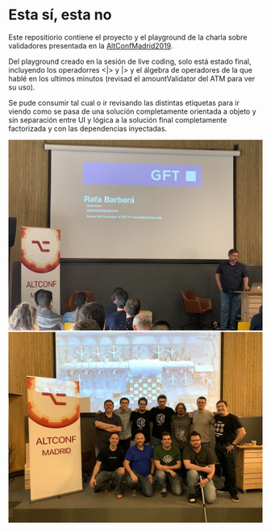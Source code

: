 # Esta sí, esta no

Este repositiorio contiene el proyecto y el playground de la charla sobre validadores presentada en la [AltConfMadrid2019](http://madrid.altconf.com).

Del playground creado en la sesión de live coding, solo está estado final, incluyendo los operadorres <|> y |> y el álgebra de operadores de la que hablé en los ultimos minutos (revisad el amountValidator del ATM para ver su uso).

Se pude consumir tal cual o ir revisando las distintas etiquetas para ir viendo como se pasa de una solución completamente orientada a objeto y sin separación entre UI y lógica a la solución final completamente factorizada y con las dependencias inyectadas.

![group](altconf/picture_2.jpg)
![presentation](altconf/picture_1.jpg)